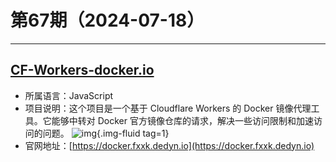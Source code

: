 # 第67期（2024-07-18）

---
## [CF-Workers-docker.io](https://github.com/cmliu/CF-Workers-docker.io)
- 所属语言：JavaScript
- 项目说明：这个项目是一个基于 Cloudflare Workers 的 Docker 镜像代理工具。它能够中转对 Docker 官方镜像仓库的请求，解决一些访问限制和加速访问的问题。
![img](https://mirror.ghproxy.com/https://raw.githubusercontent.com/xiaoxuan6/weekly/main/docs/static/images/2024-07-18/1721277111.png){.img-fluid tag=1}
- 官网地址：[https://docker.fxxk.dedyn.io](https://docker.fxxk.dedyn.io)
